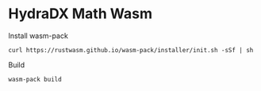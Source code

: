# HydraDX Math Wasm

Install wasm-pack

`curl https://rustwasm.github.io/wasm-pack/installer/init.sh -sSf | sh`


Build

`wasm-pack build `

